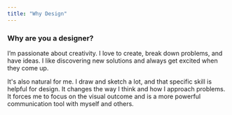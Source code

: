 ```yaml
---
title: "Why Design"
---
```

### Why are you a designer?

I’m passionate about creativity. I love to create, break down problems, and have ideas. I like discovering new solutions and always get excited when they come up.

It's also natural for me. I draw and sketch a lot, and that specific skill is helpful for design. It changes the way I think and how I approach problems. It forces me to focus on the visual outcome and is a more powerful communication tool with myself and others.